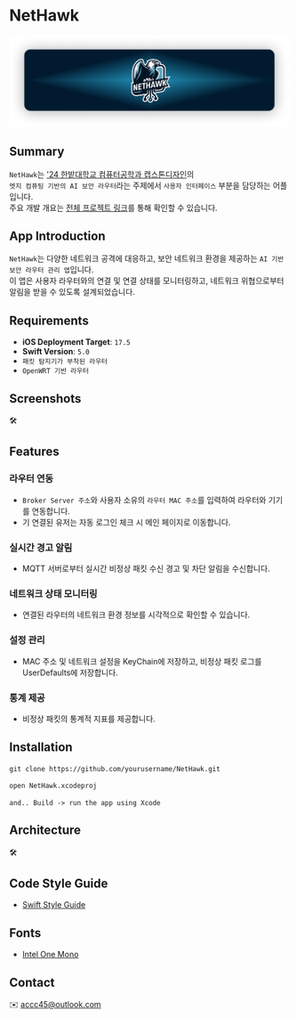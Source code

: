 # NetHawk

![Alt text](NetHawk-Title.png)

## Summary
`NetHawk`는 ['24 한밭대학교 컴퓨터공학과 캡스톤디자인](https://github.com/HBNU-SWUNIV/come-capstone24-mobitoa)의  
`엣지 컴퓨팅 기반의 AI 보안 라우터`라는 주제에서 `사용자 인터페이스` 부분을 담당하는 어플입니다.  
주요 개발 개요는 [전체 프로젝트 링크](https://github.com/HBNU-SWUNIV/come-capstone24-mobitoa)를 통해 확인할 수 있습니다.

## App Introduction
`NetHawk`는 다양한 네트워크 공격에 대응하고, 보안 네트워크 환경을 제공하는 `AI 기반 보안 라우터 관리 앱`입니다.  
이 앱은 사용자 라우터와의 연결 및 연결 상태를 모니터링하고, 네트워크 위협으로부터 알림을 받을 수 있도록 설계되었습니다.

## Requirements
- **iOS Deployment Target**: `17.5`
- **Swift Version**: `5.0`
- `패킷 탐지기가 부착된 라우터`
- `OpenWRT 기반 라우터`  
  
## Screenshots
🛠️

## Features
### **라우터 연동**
- `Broker Server 주소`와 사용자 소유의 `라우터 MAC 주소`를 입력하여 라우터와 기기를 연동합니다. 
- 기 연결된 유저는 자동 로그인 체크 시 메인 페이지로 이동합니다.
  
### **실시간 경고 알림**
- MQTT 서버로부터 실시간 비정상 패킷 수신 경고 및 차단 알림을 수신합니다.
  
### **네트워크 상태 모니터링**
- 연결된 라우터의 네트워크 환경 정보를 시각적으로 확인할 수 있습니다.
  
### **설정 관리** 
- MAC 주소 및 네트워크 설정을 KeyChain에 저장하고, 비정상 패킷 로그를 UserDefaults에 저장합니다.

### **통계 제공**
- 비정상 패킷의 통계적 지표를 제공합니다.
  
## Installation
```
git clone https://github.com/yourusername/NetHawk.git
```
```
open NetHawk.xcodeproj
```

`and.. Build -> run the app using Xcode`

## Architecture
🛠️


## Code Style Guide
- [Swift Style Guide](https://github.com/StyleShare/swift-style-guide)

## Fonts
- [Intel One Mono](https://github.com/intel/intel-one-mono)

## Contact
✉️ [accc45@outlook.com](mailto:accc45@outlook.com)